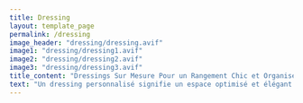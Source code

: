 ```yaml
---
title: Dressing
layout: template_page
permalink: /dressing
image_header: "dressing/dressing.avif"
image1: "dressing/dressing1.avif"
image2: "dressing/dressing2.avif"
image3: "dressing/dressing3.avif"
title_content: "Dressings Sur Mesure Pour un Rangement Chic et Organisé"
text: "Un dressing personnalisé signifie un espace optimisé et élégant. Nos solutions de rangement sur mesure s'adaptent à votre espace et style de vie. Laissez-nous concevoir un dressing qui reflète votre personnalité et organise votre quotidien avec élégance"
---
```



